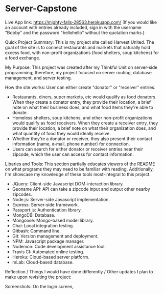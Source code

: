 # Server-Capstone

Live App link: https://mighty-falls-28563.herokuapp.com/ 
(If you would like an account with entries already included, sign in with the username "Bobby" and the password "hellohello" without the quotation marks.)

Quick Project Summary:
This is my project site called Harvest United.  The goal of the site is to connect restaurants and markets that naturally hold excess food, with non-profit organizations (food shelters, soup kitchens) for a food exchange.

My Purpose:
This project was created after my Thinkful Unit on server-side programming; therefore, my project focused on server routing, database management, and server testing.

How the site works:
User can either create "donator" or "receiver" entries.  
- Restaurants, diners, super markets, etc would qualify as food donators.  When they create a donator entry, they provide their location, a brief note on what their business does, and what food items they're able to donate. 
- Homeless shelters, soup kitchens, and other non-profit organizations would qualify as food receivers.  When they create a receiver entry, they provide their location, a brief note on what their organization does, and what quantity of food they would ideally receive.
- Whether they're a donator or receiver, they also present their contact information (name, e-mail, phone number) for connection.
- Users can search for either donator or receiver entries near their zipcode, which the user can access for contact information.


Libaries and Tools:
This section partially educates viewers of the README on what programs they may need to be familiar with reading.  Additionally, I'm showcase my knowledge of these tools most-integral to this project.
- JQuery: Client-side Javascript DOM-interaction library.
- Geoname API: API can take a zipcode input and output other nearby zipcodes.
- Node.js: Server-side Javascript implementation.
- Express: Server-side framework.
- Passport.js: Authentication library.
- MongoDB: Database.
- Mongoose: Mongo-based model library.
- Chai: Local integration testing.
- Gitbash: Command line.
- Git: Version management and deployment.
- NPM: Javascript package manager.
- Nodemon: Code development assistance tool.
- Travis CI: Automated online testing.
- Heroku: Cloud-based server platform.
- mLab: Cloud-based database.

Reflection / Things I would have done differently / Other updates I plan to make upon revisiting the project:

Screenshots:
On the login screen, 

